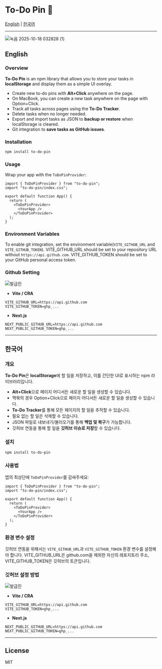 # To-Do Pin 📌

[English](#english) | [한국어](#korean)

---

![녹음 2025-10-18 032828 (1)](https://github.com/user-attachments/assets/8480b4ce-d708-4dab-ace3-2f799c361f23)


## English

### Overview
**To-Do Pin** is an npm library that allows you to store your tasks in **localStorage** and display them as a simple UI overlay.  
- Create new to-do pins with **Alt+Click** anywhere on the page.
- On MacBook, you can create a new task anywhere on the page with Option+Click.
- Track all tasks across pages using the **To-Do Tracker**.  
- Delete tasks when no longer needed.  
- Export and import tasks as JSON to **backup or restore** when localStorage is cleared.  
- Git integration to **save tasks as GitHub issues**.

### Installation
```bash
npm install to-do-pin
```

### Usage
Wrap your app with the `ToDoPinProvider`:

```tsx
import { ToDoPinProvider } from "to-do-pin";
import "to-do-pin/index.css";

export default function App() {
  return (
    <ToDoPinProvider>
      <YourApp />
    </ToDoPinProvider>
  );
}
```

### Environment Variables
To enable git integration, set the environment variable(`VITE_GITHUB_URL` and `VITE_GITHUB_TOKEN`).
VITE_GITHUB_URL should be set to your repository URL without `https://api.github.com`.
VITE_GITHUB_TOKEN should be set to your GitHub personal access token.

### Github Setting
![발급진](https://github.com/user-attachments/assets/9d21b24f-6ce7-4db5-9c9c-00afd88099de)

- **Vite / CRA**
```env
VITE_GITHUB_URL=https://api.github.com
VITE_GITHUB_TOKEN=ghp_...
```

- **Next.js**
```env
NEXT_PUBLIC_GITHUB_URL=https://api.github.com
NEXT_PUBLIC_GITHUB_TOKEN=ghp_...
```

---

## 한국어

### 개요
**To-Do Pin**은 **localStorage**에 할 일을 저장하고, 이를 간단한 UI로 표시하는 npm 라이브러리입니다.  
- **Alt+Click**으로 페이지 어디서든 새로운 할 일을 생성할 수 있습니다.
- 맥북의 경우 Option+Click으로 페이지 어디서든 새로운 할 일을 생성할 수 있습니다.
- **To-Do Tracker**를 통해 모든 페이지의 할 일을 추적할 수 있습니다.  
- 필요 없는 할 일은 삭제할 수 있습니다.  
- JSON 파일로 내보내기/불러오기를 통해 **백업 및 복구**가 가능합니다.
- 깃허브 연동을 통해 할 일을 **깃허브 이슈로 저장**할 수 있습니다.

### 설치
```bash
npm install to-do-pin
```

### 사용법
앱의 최상단에 `ToDoPinProvider`를 감싸주세요:

```tsx
import { ToDoPinProvider } from "to-do-pin";
import "to-do-pin/index.css";

export default function App() {
  return (
    <ToDoPinProvider>
      <YourApp />
    </ToDoPinProvider>
  );
}
```

### 환경 변수 설정
깃허브 연동을 위해서는 `VITE_GITHUB_URL`과 `VITE_GITHUB_TOKEN` 환경 변수를 설정해야 합니다.
VITE_GITHUB_URL은 github.com을 제외한 자신의 레포지토리 주소,
VITE_GITHUB_TOKEN은 깃허브의 토큰입니다.


### 깃허브 설정 방법
![발급진](https://github.com/user-attachments/assets/87e17ed4-fd33-4f3f-a425-a5a3bed7cd53)


- **Vite / CRA**
```env
VITE_GITHUB_URL=https://api.github.com
VITE_GITHUB_TOKEN=ghp_...
```

- **Next.js**
```env
NEXT_PUBLIC_GITHUB_URL=https://api.github.com
NEXT_PUBLIC_GITHUB_TOKEN=ghp_...
```

---

## License
MIT
